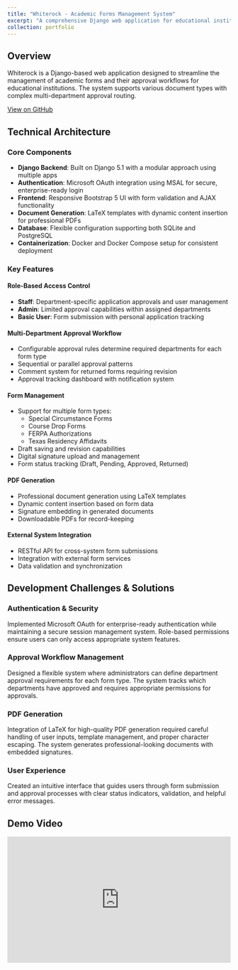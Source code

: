 ```yaml
---
title: "Whiterock - Academic Forms Management System"
excerpt: "A comprehensive Django web application for educational institutions to manage academic forms and approval workflows. Features Microsoft OAuth integration, role-based access control, and LaTeX-powered PDF generation.<br/>"
collection: portfolio
---
```


## Overview
Whiterock is a Django-based web application designed to streamline the management of academic forms and their approval workflows for educational institutions. The system supports various document types with complex multi-department approval routing.

[View on GitHub](https://github.com/alijavaidistar/WhiteRock)

## Technical Architecture

### Core Components
- **Django Backend**: Built on Django 5.1 with a modular approach using multiple apps  
- **Authentication**: Microsoft OAuth integration using MSAL for secure, enterprise-ready login  
- **Frontend**: Responsive Bootstrap 5 UI with form validation and AJAX functionality  
- **Document Generation**: LaTeX templates with dynamic content insertion for professional PDFs  
- **Database**: Flexible configuration supporting both SQLite and PostgreSQL  
- **Containerization**: Docker and Docker Compose setup for consistent deployment  

### Key Features

#### Role-Based Access Control
- **Staff**: Department-specific application approvals and user management  
- **Admin**: Limited approval capabilities within assigned departments  
- **Basic User**: Form submission with personal application tracking  

#### Multi-Department Approval Workflow
- Configurable approval rules determine required departments for each form type  
- Sequential or parallel approval patterns  
- Comment system for returned forms requiring revision  
- Approval tracking dashboard with notification system  

#### Form Management
- Support for multiple form types:
  - Special Circumstance Forms  
  - Course Drop Forms  
  - FERPA Authorizations  
  - Texas Residency Affidavits  
- Draft saving and revision capabilities  
- Digital signature upload and management  
- Form status tracking (Draft, Pending, Approved, Returned)  

#### PDF Generation
- Professional document generation using LaTeX templates  
- Dynamic content insertion based on form data  
- Signature embedding in generated documents  
- Downloadable PDFs for record-keeping  

#### External System Integration
- RESTful API for cross-system form submissions  
- Integration with external form services  
- Data validation and synchronization  

## Development Challenges & Solutions

### Authentication & Security
Implemented Microsoft OAuth for enterprise-ready authentication while maintaining a secure session management system. Role-based permissions ensure users can only access appropriate system features.

### Approval Workflow Management
Designed a flexible system where administrators can define department approval requirements for each form type. The system tracks which departments have approved and requires appropriate permissions for approvals.

### PDF Generation
Integration of LaTeX for high-quality PDF generation required careful handling of user inputs, template management, and proper character escaping. The system generates professional-looking documents with embedded signatures.

### User Experience
Created an intuitive interface that guides users through form submission and approval processes with clear status indicators, validation, and helpful error messages.

## Demo Video
<div style="position:relative;padding-bottom:56.25%;height:0;overflow:hidden;">
  <iframe 
    src="https://www.youtube.com/embed/mrRwb6p2X4M?start=32" 
    frameborder="0" 
    allow="accelerometer; autoplay; clipboard-write; encrypted-media; gyroscope; picture-in-picture" 
    allowfullscreen 
    style="position:absolute;top:0;left:0;width:100%;height:100%;">
  </iframe>
</div>
